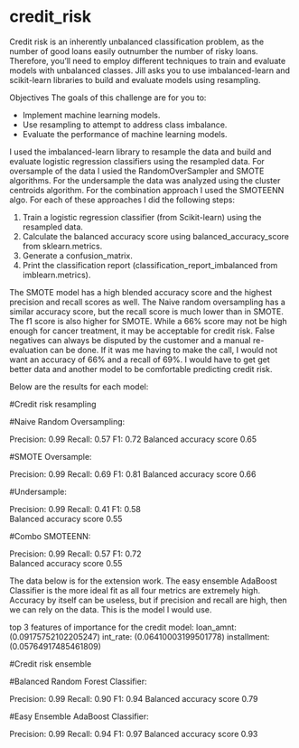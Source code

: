 # credit_risk

Credit risk is an inherently unbalanced classification problem, as the number of good loans easily outnumber the number of risky loans. Therefore, you’ll need to employ different techniques to train and evaluate models with unbalanced classes. Jill asks you to use imbalanced-learn and scikit-learn libraries to build and evaluate models using resampling.

Objectives
The goals of this challenge are for you to:

- Implement machine learning models.
- Use resampling to attempt to address class imbalance.
- Evaluate the performance of machine learning models.

I used the imbalanced-learn library to resample the data and build and evaluate logistic regression classifiers using the resampled data. For oversample of the data I usied the RandomOverSampler and SMOTE algorithms. For the undersample the data was analyzed using the cluster centroids algorithm. For the combination approach I used the SMOTEENN algo. For each of these approaches I did the following steps:

1. Train a logistic regression classifier (from Scikit-learn) using the resampled data.
2. Calculate the balanced accuracy score using balanced_accuracy_score from sklearn.metrics.
3. Generate a confusion_matrix.
4. Print the classification report (classification_report_imbalanced from imblearn.metrics).

The SMOTE model has a high blended accuracy score and the highest precision and recall scores as well. The Naive random oversampling has a similar accuracy score, but the recall score is much lower than in SMOTE. The f1 score is also higher for SMOTE. While a 66% score may not be high enough for cancer treatment, it may be acceptable for credit risk. False negatives can always be disputed by the customer and a manual re-evaluation can be done. If it was me having to make the call, I would not want an accuracy of 66% and a recall of 69%. I would have to get get better data and another model to be comfortable predicting credit risk.

Below are the results for each model:

#Credit risk resampling

#Naive Random Oversampling:

Precision: 0.99
Recall: 0.57
F1: 0.72
Balanced accuracy score 0.65

#SMOTE Oversample:

Precision: 0.99
Recall: 0.69
F1: 0.81
Balanced accuracy score 0.66

#Undersample:

Precision: 0.99
Recall: 0.41
F1: 0.58  
Balanced accuracy score 0.55

#Combo SMOTEENN:

Precision: 0.99
Recall: 0.57
F1: 0.72  
Balanced accuracy score 0.55

The data below is for the extension work. The easy ensemble AdaBoost Classifier is the more ideal fit as all four metrics are extremely high. Accuracy by itself can be useless, but if precision and recall are high, then we can rely on the data. This is the model I would use.

top 3 features of importance for the credit model:
loan_amnt: (0.09175752102205247)
int_rate: (0.06410003199501778)
installment: (0.05764917485461809)

#Credit risk ensemble

#Balanced Random Forest Classifier:

Precision: 0.99
Recall: 0.90
F1: 0.94
Balanced accuracy score 0.79

#Easy Ensemble AdaBoost Classifier:

Precision: 0.99
Recall: 0.94
F1: 0.97
Balanced accuracy score 0.93
